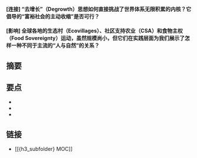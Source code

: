 #### [连接] “去增长”（Degrowth）思想如何直接挑战了世界体系无限积累的内核？它倡导的“富裕社会的主动收缩”是否可行？


#### [影响] 全球各地的生态村（Ecovillages）、社区支持农业（CSA）和食物主权（Food Sovereignty）运动，虽然规模尚小，但它们在实践层面为我们展示了怎样一种不同于主流的“人与自然”的关系？


## 摘要


## 要点

- 
- 
- 

## 链接

- [[{h3_subfolder} MOC]]
